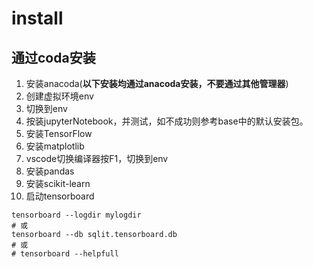 # install

##  通过coda安装
1. 安装anacoda(**以下安装均通过anacoda安装，不要通过其他管理器**)
2. 创建虚拟环境env
3. 切换到env
4. 按装jupyterNotebook，并测试，如不成功则参考base中的默认安装包。
5. 安装TensorFlow
6. 安装matplotlib
7. vscode切换编译器按F1，切换到env
8. 安装pandas
9. 安装scikit-learn
10. 启动tensorboard
```shell
tensorboard --logdir mylogdir
# 或
tensorboard --db sqlit.tensorboard.db
# 或 
# tensorboard --helpfull 
```